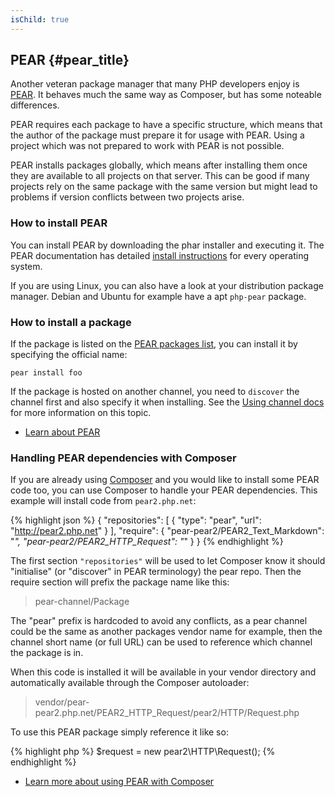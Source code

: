 ```yaml
---
isChild: true
---
```


## PEAR {#pear_title}

Another veteran package manager that many PHP developers enjoy is [PEAR][1]. It behaves much the same way as Composer,
but has some noteable differences.

PEAR requires each package to have a specific structure, which means that the author of the package must prepare it
for usage with PEAR. Using a project which was not prepared to work with PEAR is not possible.

PEAR installs packages globally, which means after installing them once they are available to all projects on that
server. This can be good if many projects rely on the same package with the same version but might lead to problems
if version conflicts between two projects arise.

### How to install PEAR

You can install PEAR by downloading the phar installer and executing it. The PEAR documentation has detailed 
[install instructions][2] for every operating system.

If you are using Linux, you can also have a look at your distribution package manager. Debian and Ubuntu for example
have a apt ``php-pear`` package.

### How to install a package

If the package is listed on the [PEAR packages list][3], you can install it by specifying the official name:

    pear install foo
    
If the package is hosted on another channel, you need to `discover` the channel first and also specify it when 
installing. See the [Using channel docs][4] for more information on this topic.

* [Learn about PEAR][1]

### Handling PEAR dependencies with Composer

If you are already using [Composer][5] and you would like to install some PEAR code too, you can use 
Composer to handle your PEAR dependencies. This example will install code from `pear2.php.net`:

{% highlight json %}
{
    "repositories": [
        {
            "type": "pear",
            "url": "http://pear2.php.net"
        }
    ],
    "require": {
        "pear-pear2/PEAR2_Text_Markdown": "*",
        "pear-pear2/PEAR2_HTTP_Request": "*"
    }
}
{% endhighlight %}

The first section `"repositories"` will be used to let Composer know it should "initialise" 
(or "discover" in PEAR terminology) the pear repo. Then the require section will prefix the package 
name like this:

> pear-channel/Package

The "pear" prefix is hardcoded to avoid any conflicts, as a pear channel could be the same as another packages vendor name for example, then the channel short name (or full URL) can be used 
to reference which channel the package is in.

When this code is installed it will be available in your vendor directory and automatically 
available through the Composer autoloader:

> vendor/pear-pear2.php.net/PEAR2_HTTP_Request/pear2/HTTP/Request.php

To use this PEAR package simply reference it like so:

{% highlight php %}
$request = new pear2\HTTP\Request();
{% endhighlight %}

* [Learn more about using PEAR with Composer][6]

[1]: http://pear.php.net/
[2]: http://pear.php.net/manual/en/installation.getting.php
[3]: http://pear.php.net/packages.php
[4]: http://pear.php.net/manual/en/guide.users.commandline.channels.php
[5]: /#composer_and_packagist
[6]: http://getcomposer.org/doc/05-repositories.md#pear
